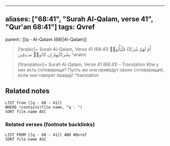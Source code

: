 
---
aliases: ["68:41", "Surah Al-Qalam, verse 41", "Qur'an 68:41"]
tags: Qvref
---

parent:: [[q - Al-Qalam (68)|Al-Qalam]]

> [!arabic]+ Surah Al-Qalam, Verse 41 (68:41)
> <span class="quran-arabic">أَمْ لَهُمْ شُرَكَآءُ فَلْيَأْتُوا۟ بِشُرَكَآئِهِمْ إِن كَانُوا۟ صَـٰدِقِينَ</span>
^arabic

> [!translation]+ Surah Al-Qalam, Verse 41 (68:41) - Translation
> Или у них есть сотоварищи? Пусть же они приведут своих сотоварищей, если они говорят правду!
^translation



## Related notes
```dataview
LIST from [[q - 68 - 41]]
WHERE !contains(file.name, "q - ")
SORT file.name ASC
```

### Related verses (footnote backlinks)
```dataview
LIST FROM [[q - 68 - 41]] AND #Qvref
SORT file.name ASC
```

